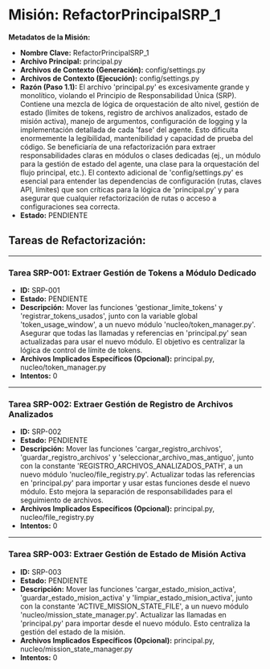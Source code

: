 # Misión: RefactorPrincipalSRP_1

**Metadatos de la Misión:**
- **Nombre Clave:** RefactorPrincipalSRP_1
- **Archivo Principal:** principal.py
- **Archivos de Contexto (Generación):** config/settings.py
- **Archivos de Contexto (Ejecución):** config/settings.py
- **Razón (Paso 1.1):** El archivo 'principal.py' es excesivamente grande y monolítico, violando el Principio de Responsabilidad Única (SRP). Contiene una mezcla de lógica de orquestación de alto nivel, gestión de estado (límites de tokens, registro de archivos analizados, estado de misión activa), manejo de argumentos, configuración de logging y la implementación detallada de cada 'fase' del agente. Esto dificulta enormemente la legibilidad, mantenibilidad y capacidad de prueba del código. Se beneficiaría de una refactorización para extraer responsabilidades claras en módulos o clases dedicadas (ej., un módulo para la gestión de estado del agente, una clase para la orquestación del flujo principal, etc.). El contexto adicional de 'config/settings.py' es esencial para entender las dependencias de configuración (rutas, claves API, límites) que son críticas para la lógica de 'principal.py' y para asegurar que cualquier refactorización de rutas o acceso a configuraciones sea correcta.
- **Estado:** PENDIENTE

## Tareas de Refactorización:
---
### Tarea SRP-001: Extraer Gestión de Tokens a Módulo Dedicado
- **ID:** SRP-001
- **Estado:** PENDIENTE
- **Descripción:** Mover las funciones 'gestionar_limite_tokens' y 'registrar_tokens_usados', junto con la variable global 'token_usage_window', a un nuevo módulo 'nucleo/token_manager.py'. Asegurar que todas las llamadas y referencias en 'principal.py' sean actualizadas para usar el nuevo módulo. El objetivo es centralizar la lógica de control de límite de tokens.
- **Archivos Implicados Específicos (Opcional):** principal.py, nucleo/token_manager.py
- **Intentos:** 0
---
### Tarea SRP-002: Extraer Gestión de Registro de Archivos Analizados
- **ID:** SRP-002
- **Estado:** PENDIENTE
- **Descripción:** Mover las funciones 'cargar_registro_archivos', 'guardar_registro_archivos' y 'seleccionar_archivo_mas_antiguo', junto con la constante 'REGISTRO_ARCHIVOS_ANALIZADOS_PATH', a un nuevo módulo 'nucleo/file_registry.py'. Actualizar todas las referencias en 'principal.py' para importar y usar estas funciones desde el nuevo módulo. Esto mejora la separación de responsabilidades para el seguimiento de archivos.
- **Archivos Implicados Específicos (Opcional):** principal.py, nucleo/file_registry.py
- **Intentos:** 0
---
### Tarea SRP-003: Extraer Gestión de Estado de Misión Activa
- **ID:** SRP-003
- **Estado:** PENDIENTE
- **Descripción:** Mover las funciones 'cargar_estado_mision_activa', 'guardar_estado_mision_activa' y 'limpiar_estado_mision_activa', junto con la constante 'ACTIVE_MISSION_STATE_FILE', a un nuevo módulo 'nucleo/mission_state_manager.py'. Actualizar las llamadas en 'principal.py' para importar desde el nuevo módulo. Esto centraliza la gestión del estado de la misión.
- **Archivos Implicados Específicos (Opcional):** principal.py, nucleo/mission_state_manager.py
- **Intentos:** 0